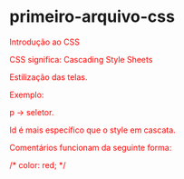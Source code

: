 # primeiro-arquivo-css

Introdução ao CSS

CSS significa: Cascading Style Sheets

Estilização das telas.

Exemplo:

<style> p { color: red; } </style>
p -> seletor.

Id é mais específico que o style em cascata.

Comentários funcionam da seguinte forma:

/* color: red; */
